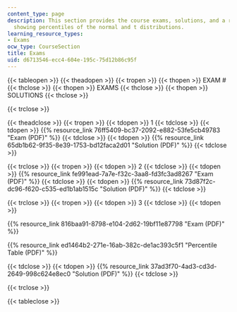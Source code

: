 ```yaml
---
content_type: page
description: This section provides the course exams, solutions, and a reference table
  showing percentiles of the normal and t distributions.
learning_resource_types:
- Exams
ocw_type: CourseSection
title: Exams
uid: d6713546-ecc4-604e-195c-75d12b86c95f
---
```


{{< tableopen >}}
{{< theadopen >}}
{{< tropen >}}
{{< thopen >}}
EXAM #
{{< thclose >}}
{{< thopen >}}
EXAMS
{{< thclose >}}
{{< thopen >}}
SOLUTIONS
{{< thclose >}}

{{< trclose >}}

{{< theadclose >}}
{{< tropen >}}
{{< tdopen >}}
1
{{< tdclose >}}
{{< tdopen >}}
{{% resource_link 76ff5409-bc37-2092-e882-53fe5cb49783 "Exam (PDF)" %}}
{{< tdclose >}}
{{< tdopen >}}
{{% resource_link 65db1b62-9f35-8e39-1753-bd12faca2d01 "Solution (PDF)" %}}
{{< tdclose >}}

{{< trclose >}}
{{< tropen >}}
{{< tdopen >}}
2
{{< tdclose >}}
{{< tdopen >}}
{{% resource_link fe991ead-7a7e-f32c-3aa8-fd3fc3ad8267 "Exam (PDF)" %}}
{{< tdclose >}}
{{< tdopen >}}
{{% resource_link 73d87f2c-dc96-f620-c535-ed1b1ab1515c "Solution (PDF)" %}}
{{< tdclose >}}

{{< trclose >}}
{{< tropen >}}
{{< tdopen >}}
3
{{< tdclose >}}
{{< tdopen >}}


{{% resource_link 816baa91-8798-e104-2d62-19bf11e87798 "Exam (PDF)" %}}

{{% resource_link ed1464b2-271e-16ab-382c-de1ac393c5f1 "Percentile Table (PDF)" %}}


{{< tdclose >}}
{{< tdopen >}}
{{% resource_link 37ad3f70-4ad3-cd3d-2649-998c624e8ec0 "Solution (PDF)" %}}
{{< tdclose >}}

{{< trclose >}}

{{< tableclose >}}